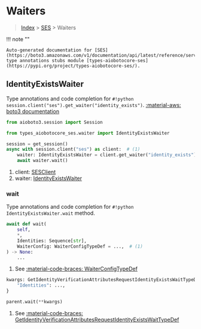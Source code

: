 # Waiters

> [Index](../README.md) > [SES](./README.md) > Waiters

!!! note ""

    Auto-generated documentation for [SES](https://boto3.amazonaws.com/v1/documentation/api/latest/reference/services/ses.html#SES)
    type annotations stubs module [types-aiobotocore-ses](https://pypi.org/project/types-aiobotocore-ses/).

## IdentityExistsWaiter

Type annotations and code completion for `#!python session.client("ses").get_waiter("identity_exists")`.
[:material-aws: boto3 documentation](https://boto3.amazonaws.com/v1/documentation/api/latest/reference/services/ses.html#SES.Waiter.IdentityExists)

```python title="Usage example"
from aioboto3.session import Session

from types_aiobotocore_ses.waiter import IdentityExistsWaiter

session = get_session()
async with session.client("ses") as client:  # (1)
    waiter: IdentityExistsWaiter = client.get_waiter("identity_exists")  # (2)
    await waiter.wait()
```

1. client: [SESClient](./client.md)
2. waiter: [IdentityExistsWaiter](./waiters.md#identityexistswaiter)


### wait

Type annotations and code completion for `#!python IdentityExistsWaiter.wait` method.

```python title="Method definition"
await def wait(
    self,
    *,
    Identities: Sequence[str],
    WaiterConfig: WaiterConfigTypeDef = ...,  # (1)
) -> None:
    ...
```

1. See [:material-code-braces: WaiterConfigTypeDef](./type_defs.md#waiterconfigtypedef) 


```python title="Usage example with kwargs"
kwargs: GetIdentityVerificationAttributesRequestIdentityExistsWaitTypeDef = {  # (1)
    "Identities": ...,
}

parent.wait(**kwargs)
```

1. See [:material-code-braces: GetIdentityVerificationAttributesRequestIdentityExistsWaitTypeDef](./type_defs.md#getidentityverificationattributesrequestidentityexistswaittypedef) 

